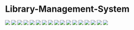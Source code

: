# Library-Management-System


![](images/Screenshot%202021-12-19%20220033.png)
![](images/Screenshot%202021-12-19%20220224.png)
![](images/Screenshot%202021-12-19%20220247.png)
![](images/Screenshot%202021-12-19%20220308.png)
![](images/Screenshot%202021-12-19%20220329.png)
![](images/Screenshot%202021-12-19%20220354.png)
![](images/Screenshot%202021-12-19%20220412.png)
![](images/Screenshot%202021-12-19%20220434.png)
![](images/Screenshot%202021-12-19%20220454.png)
![](images/Screenshot%202021-12-19%20220517.png)
![](images/Screenshot%202021-12-19%20220543.png)
![](images/Screenshot%202021-12-19%20220600.png)
![](images/Screenshot%202021-12-19%20220616.png)
![](images/Screenshot%202021-12-19%20220632.png)
![](images/Screenshot%202021-12-19%20220657.png)
![](images/Screenshot%202021-12-19%20220715.png)
![](images/Screenshot%202021-12-19%20220733.png)






















